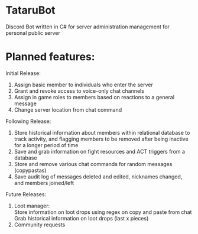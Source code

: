 # TataruBot
Discord Bot written in C# for server administration management for personal public server

# Planned features:  

Initial Release:  
1. Assign basic member to individuals who enter the server  
2. Grant and revoke access to voice-only chat channels   
5. Assign in game roles to members based on reactions to a general message 
7. Change server location from chat command  

Following Release:
1. Store historical information about members within relational database to track activity, and flagging members to be removed after being inactive for a longer period of time  
4. Save and grab information on fight resources and ACT triggers from a database  
6. Store and remove various chat commands for random messages (copypastas)  
8. Save audit log of messages deleted and edited, nicknames changed, and members joined/left

Future Releases:  
1. Loot manager:  
   Store information on loot drops using regex on copy and paste from chat  
   Grab historical information on loot drops (last x pieces)    
2. Community requests
